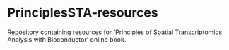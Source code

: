 # PrinciplesSTA-resources

Repository containing resources for 'Principles of Spatial Transcriptomics Analysis with Bioconductor' online book.

